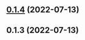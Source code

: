 ## [0.1.4](https://github.com/IngNoob/gitsearch/compare/v0.1.3...v0.1.4) (2022-07-13)



## 0.1.3 (2022-07-13)



